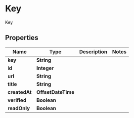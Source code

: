 

# Key

Key

## Properties

| Name | Type | Description | Notes |
|------------ | ------------- | ------------- | -------------|
|**key** | **String** |  |  |
|**id** | **Integer** |  |  |
|**url** | **String** |  |  |
|**title** | **String** |  |  |
|**createdAt** | **OffsetDateTime** |  |  |
|**verified** | **Boolean** |  |  |
|**readOnly** | **Boolean** |  |  |




